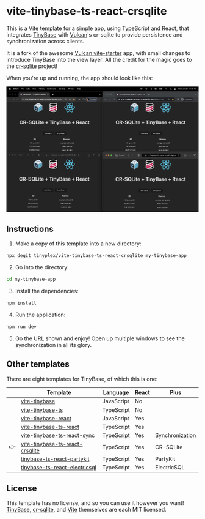 # vite-tinybase-ts-react-crsqlite

This is a [Vite](https://vitejs.dev/) template for a simple app, using TypeScript and React, that
integrates [TinyBase](https://tinybase.org/) with [Vulcan](https://github.com/vlcn-io)'s cr-sqlite to provide persistence and synchronization
across clients.

It is a fork of the awesome [Vulcan
vite-starter](https://github.com/vlcn-io/vite-starter) app, with small changes
to introduce TinyBase into the view layer. All the credit for the magic goes to
the [cr-sqlite](https://github.com/vlcn-io/cr-sqlite) project!

When you're up and running, the app should look like this:

![A four-way sync between browsers](fourway.png)

## Instructions

1. Make a copy of this template into a new directory:

```sh
npx degit tinyplex/vite-tinybase-ts-react-crsqlite my-tinybase-app
```

2. Go into the directory:

```sh
cd my-tinybase-app
```

3. Install the dependencies:

```sh
npm install
```

4. Run the application:

```sh
npm run dev
```

5. Go the URL shown and enjoy! Open up multiple windows to see the
   synchronization in all its glory.

## Other templates

There are eight templates for TinyBase, of which this is one:

|     | Template                                                                                       | Language   | React | Plus            |
| --- | ---------------------------------------------------------------------------------------------- | ---------- | ----- | --------------- |
|     | [vite-tinybase](https://github.com/tinyplex/vite-tinybase)                                     | JavaScript | No    |                 |
|     | [vite-tinybase-ts](https://github.com/tinyplex/vite-tinybase-ts)                               | TypeScript | No    |                 |
|     | [vite-tinybase-react](https://github.com/tinyplex/vite-tinybase-react)                         | JavaScript | Yes   |                 |
|     | [vite-tinybase-ts-react](https://github.com/tinyplex/vite-tinybase-ts-react)                   | TypeScript | Yes   |                 |
|     | [vite-tinybase-ts-react-sync](https://github.com/tinyplex/vite-tinybase-ts-react-sync)         | TypeScript | Yes   | Synchronization |
| 👉  | [vite-tinybase-ts-react-crsqlite](https://github.com/tinyplex/vite-tinybase-ts-react-crsqlite) | TypeScript | Yes   | CR-SQLite       |
|     | [tinybase-ts-react-partykit](https://github.com/tinyplex/tinybase-ts-react-partykit)           | TypeScript | Yes   | PartyKit        |
|     | [tinybase-ts-react-electricsql](https://github.com/tinyplex/tinybase-ts-react-electricsql)     | TypeScript | Yes   | ElectricSQL     |

## License

This template has no license, and so you can use it however you want!
[TinyBase](https://github.com/tinyplex/tinybase/blob/main/LICENSE),
[cr-sqlite](https://github.com/vlcn-io/cr-sqlite/blob/main/LICENSE), and
[Vite](https://github.com/vitejs/vite/blob/main/LICENSE) themselves are each MIT
licensed.
